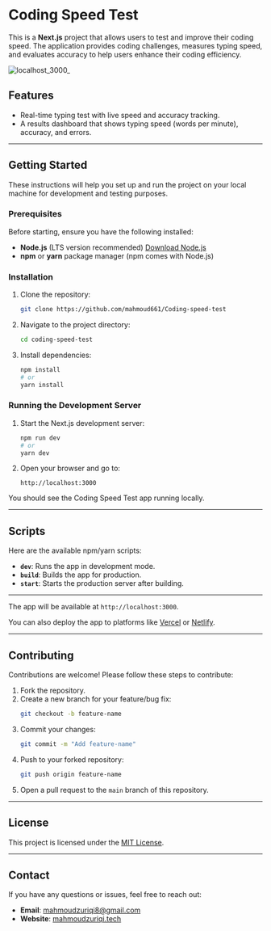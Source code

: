 # Coding Speed Test

This is a **Next.js** project that allows users to test and improve their coding speed. The application provides coding challenges, measures typing speed, and evaluates accuracy to help users enhance their coding efficiency.

![localhost_3000_](https://github.com/user-attachments/assets/a1de338f-1fb3-4065-a336-2f44ebd99899)


## Features
- Real-time typing test with live speed and accuracy tracking.
- A results dashboard that shows typing speed (words per minute), accuracy, and errors.

---

## Getting Started

These instructions will help you set up and run the project on your local machine for development and testing purposes.

### Prerequisites

Before starting, ensure you have the following installed:

- **Node.js** (LTS version recommended) [Download Node.js](https://nodejs.org/)
- **npm** or **yarn** package manager (npm comes with Node.js)

### Installation

1. Clone the repository:
   ```bash
   git clone https://github.com/mahmoud661/Coding-speed-test
   ```

2. Navigate to the project directory:
   ```bash
   cd coding-speed-test
   ```

3. Install dependencies:
   ```bash
   npm install
   # or
   yarn install
   ```

### Running the Development Server

1. Start the Next.js development server:
   ```bash
   npm run dev
   # or
   yarn dev
   ```

2. Open your browser and go to:
   ```
   http://localhost:3000
   ```

You should see the Coding Speed Test app running locally.



---

## Scripts

Here are the available npm/yarn scripts:

- **`dev`**: Runs the app in development mode.
- **`build`**: Builds the app for production.
- **`start`**: Starts the production server after building.

---

The app will be available at `http://localhost:3000`.

You can also deploy the app to platforms like [Vercel](https://vercel.com/) or [Netlify](https://www.netlify.com/).

---

## Contributing

Contributions are welcome! Please follow these steps to contribute:

1. Fork the repository.
2. Create a new branch for your feature/bug fix:
   ```bash
   git checkout -b feature-name
   ```
3. Commit your changes:
   ```bash
   git commit -m "Add feature-name"
   ```
4. Push to your forked repository:
   ```bash
   git push origin feature-name
   ```
5. Open a pull request to the `main` branch of this repository.

---

## License

This project is licensed under the [MIT License](LICENSE).

---

## Contact

If you have any questions or issues, feel free to reach out:

- **Email**: mahmoudzuriqi8@gmail.com
- **Website**: [mahmoudzuriqi.tech](https://mahmoudzuriqi.tech)

